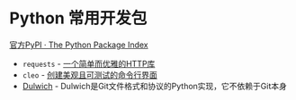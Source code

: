 # Python 常用开发包

[官方PyPI · The Python Package Index](https://pypi.org/)



- `requests` - [一个简单而优雅的HTTP库](./requests.md)
- `cleo` - [创建美观且可测试的命令行界面](./cleo.md)
- [Dulwich](https://www.dulwich.io/) - Dulwich是Git文件格式和协议的Python实现，它不依赖于Git本身

